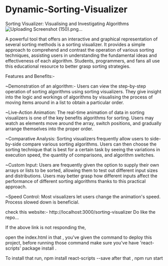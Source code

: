 # Dynamic-Sorting-Visualizer
Sorting Visualizer: Visualising and Investigating Algorithms
![Uploading Screenshot (150).png…]()

A powerful tool that offers an interactive and graphical representation of several sorting methods is a sorting visualizer. 
It provides a simple approach to comprehend and contrast the operation of various sorting techniques, assisting users in understanding the fundamental ideas and effectiveness of each algorithm. Students, programmers, and fans all use this educational resource to better grasp sorting strategies.

Features and Benefits:-

~Demonstration of an algorithm:- Users can view the step-by-step operation of sorting algorithms using sorting visualizers. 
They give insight into the logic and workings of algorithms by visualising the process of moving items around in a list to obtain a particular order.

~Live-Action Animation: The real-time animation of data in sorting visualizers is one of the key benefits algorithms for sorting. 
Users may watch as elements move around the array, switch positions, and gradually arrange themselves into the proper order.

~Comparative Analysis: Sorting visualizers frequently allow users to side-by-side compare various sorting algorithms. 
Users can then choose the sorting technique that is best for a certain task by seeing the variations in execution speed, the quantity of comparisons, and algorithm switches.

~Custom Input: Users are frequently given the option to supply their own arrays or lists to be sorted, allowing them to test out different input sizes and distributions. 
Users may better grasp how different inputs affect the performance of different sorting algorithms thanks to this practical approach.

~Speed Control: Most visualizers let users change the animation's speed. Process slowed down is beneficial. 



check this website:- http://localhost:3000/sorting-visualizer
Do like the repo...

If the above link is not responding the,

open the index.html in that , you've given the command to deploy this project,
before running those command make sure you've have 'react-scripts' package install .

To install that run, npm install react-scripts --save
after that , npm run start

